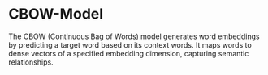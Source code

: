 # CBOW-Model
The CBOW (Continuous Bag of Words) model generates word embeddings by predicting a target word based on its context words. It maps words to dense vectors of a specified embedding dimension, capturing semantic relationships.
